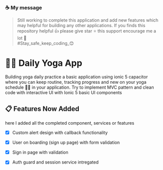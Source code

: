 ### :coffee: My message 
> Still working to complete this application and add new features which may helpful for building any other applications. 
> If you finds this repository helpful :thumbsup: 
> please give star :star: 
> this support encourage me a lot :muscle:  
> #Stay_safe_keep_coding_:blush:



# :lotus_position_man: Daily Yoga App 
Building yoga daily practice a basic application using ionic 5 capacitor where you can keep routine, tracking progress and new on your yoga schedule :lotus_position_man: in your application. Try to implement MVC pattern and clean code with interactive UI with Ionic 5 basic UI components 

## :clipboard: Features Now Added 
here I added all the completed component, services or features

- [x] Custom alert design with callback functionality 
- [x] User on boarding (sign up page) with form validation
- [x] Sign in page with validation
- [x] Auth guard and session service intregated


